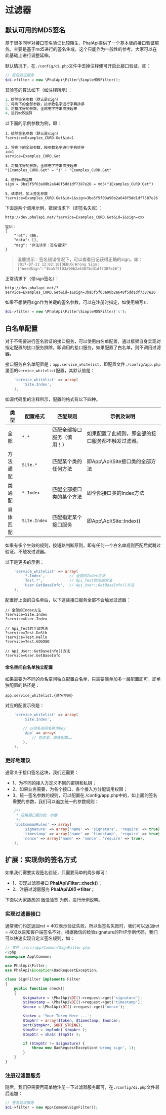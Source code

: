 # 过滤器

  
## 默认可用的MD5签名

基于很多同学对接口签名验证比较陌生，PhalApi提供了一个基本版的接口验证服务。主要是基于md5进行的签名生成，这个只能作为一般性的参考。大家可以在此基础上进行调整延伸。  
  
默认情况下，在```./config/di.php```文件中去掉注释便可开启此接口验证，即：  
```php
// 签名验证服务
$di->filter = new \PhalApi\Filter\SimpleMD5Filter();
```  
  
其验签的算法如下（如注释所示）：  
```php
1、排除签名参数（默认是sign）
2、将剩下的全部参数，按参数名字进行字典排序
3、将排序好的参数，全部用字符串拼接起来
4、进行md5运算
```  
    
以下面的示例参数为例，即：  
```
1、排除签名参数（默认是sign）
?service=Examples_CURD.Get&id=1

2、将剩下的全部参数，按参数名字进行字典排序
id=1
service=Examples_CURD.Get

3、将排序好的参数，全部用字符串拼接起来
"1Examples_CURD.Get" = "1" + "Examples_CURD.Get"

4、进行md5运算
sign = 3ba5f5f03a90b2a648f5dd1df7387e26 = md5("1Examples_CURD.Get")

5、请求时，加上签名参数
?service=Examples_CURD.Get&id=1&sign=3ba5f5f03a90b2a648f5dd1df7387e26
```
  
下面是两个调用示例，错误请求下（即签名失败）：  
```
http://dev.phalapi.net/?service=Examples_CURD.Get&id=1&sign=xxx

返回：
{
    "ret": 406,
    "data": [],
    "msg": "非法请求：签名错误"
}
```

> 温馨提示：签名错误情况下，可以查看日记获得正确的sign，如：  
> ```2017-07-22 12:02:18|DEBUG|Wrong Sign|{"needSign":"3ba5f5f03a90b2a648f5dd1df7387e26"}```
  

正常请求下（带sign签名）：  
```
http://dev.phalapi.net/?service=Examples_CURD.Get&id=1&sign=3ba5f5f03a90b2a648f5dd1df7387e26
```
  
如果不想使用sign作为关键的签名参数，可以在注册时指定，如使用缩写s：  
```php
$di->filter = new \PhalApi\Filter\SimpleMD5Filter('s');
```

## 白名单配置

对于不需要进行签名验证的接口服务，可以使用白名单配置，通过框架自身实现对指定配置的接口服务排除。即调用的接口服务，如果配置了白名单，则不调用过滤器。  
  
接口服务白名单配置是：```app.service_whitelist```，即配置文件```./config/app.php```里面的```service_whitelist```配置，其默认值是：  
```php
    'service_whitelist' => array(
        'Site.Index',
    ),
```
如源代码里的注释所示，配置的格式有以下四种。  

类型|配置格式|匹配规则|示例及说明  
---|---|---|---  
全部|```*.*```|匹配全部接口服务（慎用！）|如果配置了此规则，即全部的接口服务都不触发过滤器。  
方法通配|```Site.*```|匹配某个类的任何方法|即App\Api\Site接口类的全部方法  
类通配|```*.Index```|匹配全部接口类的某个方法|即全部接口类的Index方法  
具体匹配|```Site.Index```|匹配指定某个接口服务|即App\Api\Site::Index()  
  
如果有多个生效的规则，按短路判断原则，即有任何一个白名单规则匹配后就跳过验证，不触发过滤器。  
  
以下是更多的示例：  
```php
    'service_whitelist' => array(
        '*.Index',           // 全部的Index方法
        'Test.*',            // Api_Test的全部方法
        'User.GetBaseInfo',  // Api_User::GetBaseInfo()方法
    ),
```

配置好上面的白名单后，以下这些接口服务全部不会触发过滤器：  
```
// 全部的Index方法
?service=Site.Index
?service=User.Index

// Api_Test的全部方法
?service=Test.DoSth
?service=Test.Hello
?service=Test.GOGOGO

// Api_User::GetBaseInfo()方法
?service=User.GetBaseInfo
```

#### 命名空间白名单独立配置

如果需要为不同的命名空间独立配置白名单，只需要简单加多一层配置即可，即单独配置的路径是：  
```
app.service_whitelist.{命名空间}
```

对应的配置示例是： 
```php
    'service_whitelist' => array(
        'Site.Index',

        // 以命名空间名称为key
        'App' => array(
            // 在这里，单独配置……
        ),
    ),
```

### 更好地建议

通常关于接口签名这块，我们还需要：  

 + 1、为不同的接入方定义不同的密钥和私钥；
 + 2、如果业务需要，为各个接口、各个接入方分配调用权限；
 + 3、统一签名参数的规则，可以配置在./config/app.php中的，如上面的签名需要的参数，我们可以追加统一的参数规则：
```php
    /**
     * 应用接口层的统一参数
     */
    'apiCommonRules' => array(
        'signature' => array('name' => 'signature', 'require' => true),
        'timestamp' => array('name' => 'timestamp', 'require' => true),
        'nonce' => array('name' => 'nonce', 'require' => true),
    ),
```

## 扩展：实现你的签名方式

如果我们需要实现签名验证，只需要简单的两步即可：  

 + 1、实现过滤器接口 **PhalApi\Filter::check()**；
 + 2、注册过滤器服务 **PhalApi\DI()->filter**；
   

下面以大家熟悉的 [微信验签](http://mp.weixin.qq.com/wiki/17/2d4265491f12608cd170a95559800f2d.html) 为例，进行示例说明。

### 实现过滤器接口

通常我们约定返回ret = 402表示验证失败，所以当签名失败时，我们可以返回ret = 402以告知客户端签名不对。根据微信的检验signature的PHP示例代码，我们可以快速实现自定义签名规则，如：
```php
// 文件 ./src/app/Common/SignFilter.php 
<?php
namespace App\Common;

use PhalApi\Filter;
use PhalApi\Exception\BadRequestException;

class SignFilter implements Filter
{
    public function check()
    {
        $signature = \PhalApi\DI()->request->get('signature');
        $timestamp = \PhalApi\DI()->request->get('timestamp');
        $nonce = \PhalApi\DI()->request->get('nonce');  

        $token = 'Your Token Here ...';
        $tmpArr = array($token, $timestamp, $nonce);
        sort($tmpArr, SORT_STRING);
        $tmpStr = implode( $tmpArr );
        $tmpStr = sha1( $tmpStr );

        if ($tmpStr != $signature) {
            throw new BadRequestException('wrong sign', 1);
        }
    }
}
```

### 注册过滤器服务

随后，我们只需要再简单地注册一下过滤器服务即可，在```./config/di.php```文件最后追加：

```php
// 签名验证服务
$di->filter = new App\Common\SignFilter();
```
